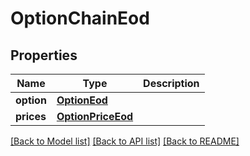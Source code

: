 # OptionChainEod

[//]: # (CLASS:IntrinioSDK::OptionChainEod)

[//]: # (KIND:object)

## Properties

[//]: # (START_DEFINITION)

Name | Type | Description
------------ | ------------- | -------------
**option** | [**OptionEod**](OptionEod.md) |  &nbsp;
**prices** | [**OptionPriceEod**](OptionPriceEod.md) |  &nbsp;

[//]: # (END_DEFINITION)


[//]: # (CONTAINED_CLASS:IntrinioSDK::OptionEod)


[//]: # (CONTAINED_CLASS:IntrinioSDK::OptionPriceEod)


[[Back to Model list]](../README.md#documentation-for-models) [[Back to API list]](../README.md#documentation-for-api-endpoints) [[Back to README]](../README.md)


